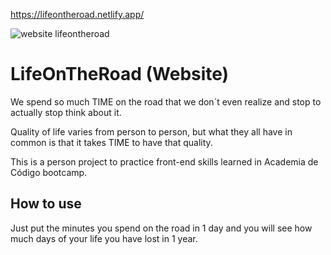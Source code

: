 
https://lifeontheroad.netlify.app/


![website lifeontheroad](https://user-images.githubusercontent.com/114146398/222968113-78a54ba0-14f9-476a-bcf8-3c3ba5e178a5.png)


# LifeOnTheRoad (Website)

We spend so much TIME on the road that we don´t even realize and stop to actually stop think about it.

Quality of life varies from person to person, but what they all have in common is that it takes TIME to have that quality.

This is a person project to practice front-end skills learned in Academia de Código bootcamp.
## How to use

Just put the minutes you spend on the road in 1 day and you will see how much days of your life you have lost in 1 year.

